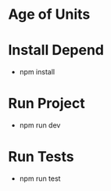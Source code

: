 # Age of Units

# Install Depend
- npm install

# Run Project
- npm run dev

# Run Tests 
- npm run test